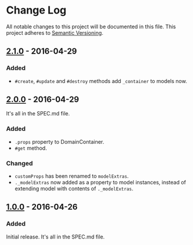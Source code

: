 # Change Log

All notable changes to this project will be documented in this file.  This
project adheres to [Semantic Versioning](http://semver.org/).

## [2.1.0] - 2016-04-29

### Added

- `#create`, `#update` and `#destroy` methods add `_container` to models now.

## [2.0.0] - 2016-04-29

It's all in the SPEC.md file.

### Added

- `.props` property to DomainContainer.
- `#get` method.

### Changed

- `customProps` has been renamed to `modelExtras`.
- `._modelExtras` now added as a property to model instances, instead of
  extending model with contents of `._modelExtras`.

## [1.0.0] - 2016-04-26

### Added

Initial release.  It's all in the SPEC.md file.

[2.1.0]: https://github.com/greduan/domain-container/tree/6cd8fbb020b24bd86a4f6df192ab1814b0de544c
[2.0.0]: https://github.com/greduan/domain-container/tree/83fde0835c8db9d2cdcbae07defdb8e0a7e5dbdd
[1.0.0]: https://github.com/greduan/domain-container/tree/e519c8b60fa3bb82513e45f1fb62444eb0ba26c5
